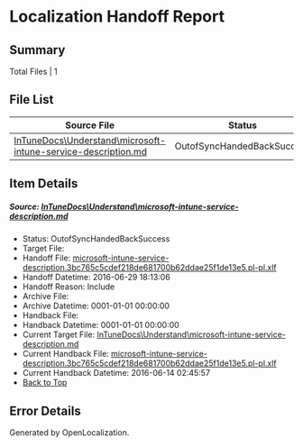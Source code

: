 # <a name='report-top'></a> Localization Handoff Report

## Summary
 Total Files | 1

## File List
 Source File | Status | Details 
 ----------- | ------ | ------- 
 [InTuneDocs\Understand\microsoft-intune-service-description.md](https://github.com/Microsoft/IntuneDocs-pr/blob/4794a22b3bdd1f28e6951b81e8379dc208fffc89/InTuneDocs/Understand/microsoft-intune-service-description.md) | OutofSyncHandedBackSuccess | [Details](#6cab0bacd9157323e342662609de8c9f20550d781251)

## Item Details
##### <a name='6cab0bacd9157323e342662609de8c9f20550d781251'></a> Source: [InTuneDocs\Understand\microsoft-intune-service-description.md](https://github.com/Microsoft/IntuneDocs-pr/blob/4794a22b3bdd1f28e6951b81e8379dc208fffc89/InTuneDocs/Understand/microsoft-intune-service-description.md)
* Status: OutofSyncHandedBackSuccess
* Target File: 
* Handoff File: [microsoft-intune-service-description.3bc765c5cdef218de681700b62ddae25f1de13e5.pl-pl.xlf](https://github.com/Microsoft/EM.handoff/blob/d54c4fc9c7885214e3a183d459c2e9ac936035a0/ol-handoff/Microsoft/IntuneDocs-pr.pl-pl/master/microsoft-intune-service-description.3bc765c5cdef218de681700b62ddae25f1de13e5.pl-pl.xlf)
* Handoff Datetime: 2016-06-29 18:13:06
* Handoff Reason: Include
* Archive File: 
* Archive Datetime: 0001-01-01 00:00:00
* Handback File: 
* Handback Datetime: 0001-01-01 00:00:00
* Current Target File: [InTuneDocs\Understand\microsoft-intune-service-description.md](https://github.com/Microsoft/IntuneDocs-pr.pl-pl/blob/33751adca90795140fb124fda3cae640e9fd672b/InTuneDocs/Understand/microsoft-intune-service-description.md)
* Current Handback File: [microsoft-intune-service-description.3bc765c5cdef218de681700b62ddae25f1de13e5.pl-pl.xlf](https://github.com/Microsoft/EM.handback/blob/089d47a75e8d5acad19ce4a62189e59ee30995c4/ol-handback/Microsoft/IntuneDocs-pr.pl-pl/master/microsoft-intune-service-description.3bc765c5cdef218de681700b62ddae25f1de13e5.pl-pl.xlf)
* Current Handback Datetime: 2016-06-14 02:45:57
* [Back to Top](#report-top)


## Error Details

Generated by OpenLocalization.
